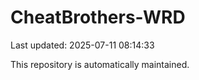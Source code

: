 # CheatBrothers-WRD

Last updated: 2025-07-11 08:14:33

This repository is automatically maintained.
